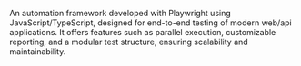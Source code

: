 An automation framework developed with Playwright using JavaScript/TypeScript, designed for end-to-end testing of modern web/api applications. It offers features such as parallel execution, customizable reporting, and a modular test structure, ensuring scalability and maintainability.
